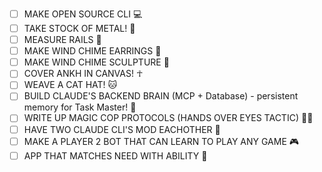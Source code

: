 - [ ] MAKE OPEN SOURCE CLI 💻
- [ ] TAKE STOCK OF METAL! 🔩
- [ ] MEASURE RAILS 📏
- [ ] MAKE WIND CHIME EARRINGS 🎐
- [ ] MAKE WIND CHIME SCULPTURE 🎐
- [ ] COVER ANKH IN CANVAS! ☥
- [ ] WEAVE A CAT HAT! 🐱
- [ ] BUILD CLAUDE'S BACKEND BRAIN (MCP + Database) - persistent memory for Task Master! 🧠
- [ ] WRITE UP MAGIC COP PROTOCOLS (HANDS OVER EYES TACTIC) 👮‍♀️
- [ ] HAVE TWO CLAUDE CLI'S MOD EACHOTHER 🤖
- [ ] MAKE A PLAYER 2 BOT THAT CAN LEARN TO PLAY ANY GAME 🎮
- [ ] APP THAT MATCHES NEED WITH ABILITY 🤝
